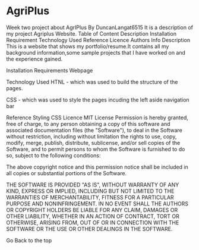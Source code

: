 # AgriPlus
Week two project about AgrIPlus
By DuncanLangat6515
It is a description of my project Agriplus Website.
Table of Content
Description
Installation Requirement
Technology Used
Reference
Licence
Authors Info
Description
This is a website that shows my portfolio/resume.It contains all my background information,some sample projects that I have worked on and the experience gained.

Installation
Requirements Webpage


Technology Used
HTNL - which was used to build the structure of the pages.

CSS - which was used to style the pages incuding the left aside navigation bar

Reference
Styling CSS
Licence
MIT License
Permission is hereby granted, free of charge, to any person obtaining a copy of this software and associated documentation files (the "Software"), to deal in the Software without restriction, including without limitation the rights to use, copy, modify, merge, publish, distribute, sublicense, and/or sell copies of the Software, and to permit persons to whom the Software is furnished to do so, subject to the following conditions:

The above copyright notice and this permission notice shall be included in all copies or substantial portions of the Software.

THE SOFTWARE IS PROVIDED "AS IS", WITHOUT WARRANTY OF ANY KIND, EXPRESS OR IMPLIED, INCLUDING BUT NOT LIMITED TO THE WARRANTIES OF MERCHANTABILITY, FITNESS FOR A PARTICULAR PURPOSE AND NONINFRINGEMENT. IN NO EVENT SHALL THE AUTHORS OR COPYRIGHT HOLDERS BE LIABLE FOR ANY CLAIM, DAMAGES OR OTHER LIABILITY, WHETHER IN AN ACTION OF CONTRACT, TORT OR OTHERWISE, ARISING FROM, OUT OF OR IN CONNECTION WITH THE SOFTWARE OR THE USE OR OTHER DEALINGS IN THE SOFTWARE.

Go Back to the top

